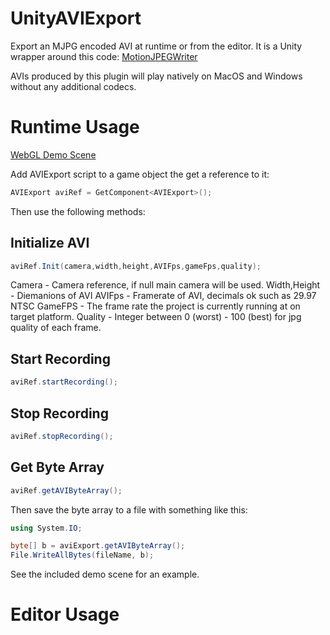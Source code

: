 # UnityAVIExport

Export an MJPG encoded AVI at runtime or from the editor.  It is a Unity wrapper around this code: [MotionJPEGWriter](https://github.com/secile/MotionJPEGWriter)

AVIs produced by this plugin will play natively on MacOS and Windows without any additional codecs.   

# Runtime Usage

[WebGL Demo Scene](https://relativedistance.github.io//UnityAVIExport/index)

Add AVIExport script to a game object the get a reference to it:

```csharp
AVIExport aviRef = GetComponent<AVIExport>();
```

Then use the following methods:

## Initialize AVI
```csharp
aviRef.Init(camera,width,height,AVIFps,gameFps,quality);
```
Camera - Camera reference, if null main camera will be used.
Width,Height - Diemanions of AVI
AVIFps - Framerate of AVI, decimals ok such as 29.97 NTSC
GameFPS - The frame rate the project is currently running at on target platform.
Quality - Integer between 0 (worst) - 100 (best) for jpg quality of each frame. 

## Start Recording
```csharp
aviRef.startRecording();
```
## Stop Recording
```csharp
aviRef.stopRecording();
```
## Get Byte Array
```csharp
aviRef.getAVIByteArray();
```
Then save the byte array to a file with something like this:
```csharp
using System.IO;

byte[] b = aviExport.getAVIByteArray();
File.WriteAllBytes(fileName, b);
```
See the included demo scene for an example.

# Editor Usage
